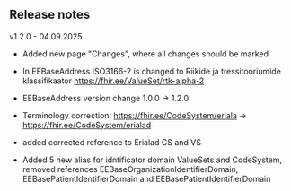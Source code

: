 ## Release notes

v1.2.0 - 04.09.2025

* Added new page "Changes", where all changes should be marked
* In EEBaseAddress ISO3166-2 is changed to Riikide ja tressitooriumide klassifikaator https://fhir.ee/ValueSet/rtk-alpha-2 
* EEBaseAddress version change 1.0.0 -> 1.2.0

* Terminology correction: https://fhir.ee/CodeSystem/eriala -> https://fhir.ee/CodeSystem/erialad
* added corrected reference to Erialad CS and VS 
* Added 5 new alias for idntificator domain ValueSets and CodeSystem, removed references EEBaseOrganizationIdentifierDomain, EEBasePatientIdentifierDomain and EEBasePatientIdentifierDomain